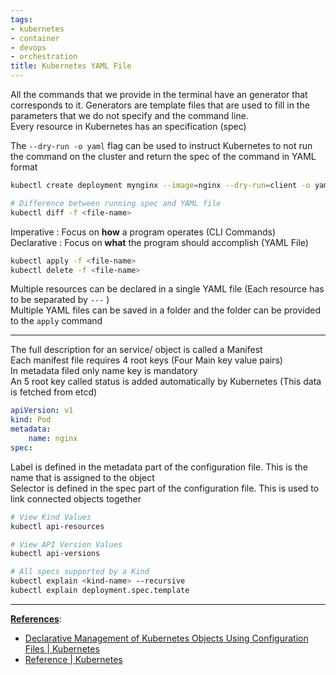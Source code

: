 ```yaml
---
tags:
- kubernetes
- container
- devops
- orchestration
title: Kubernetes YAML File
---
```


All the commands that we provide in the terminal have an generator that corresponds to it. Generators are template files that are used to fill in the parameters that we do not specify and the command line.  
Every resource in Kubernetes has an specification (spec)

The `--dry-run -o yaml` flag can be used to instruct Kubernetes to not run the command on the cluster and return the spec of the command in YAML format

````bash
kubectl create deployment mynginx --image=nginx --dry-run=client -o yaml

# Difference between running spec and YAML file
kubectl diff -f <file-name>
````

Imperative : Focus on **how** a program operates (CLI Commands)  
Declarative : Focus on **what** the program should accomplish (YAML File)

````bash
kubectl apply -f <file-name>
kubectl delete -f <file-name>
````

Multiple resources can be declared in a single YAML file (Each resource has to be separated by `---` )  
Multiple YAML files can be saved in a folder and the folder can be provided to the `apply` command

---

The full description for an service/ object is called a Manifest  
Each manifest file requires 4 root keys (Four Main key value pairs)  
In metadata filed only name key is mandatory  
An 5 root key called status is added automatically by Kubernetes (This data is fetched from etcd)

````yml
apiVersion: v1
kind: Pod
metadata:
	name: nginx
spec:
````

Label is defined in the metadata part of the configuration file. This is the name that is assigned to the object  
Selector is defined in the spec part of the configuration file. This is used to link connected objects together

````bash
# View Kind Values
kubectl api-resources

# View API Version Values
kubectl api-versions

# All specs supported by a Kind
kubectl explain <kind-name> --recursive
kubectl explain deployment.spec.template
````

---

**<u>References</u>**:

* [Declarative Management of Kubernetes Objects Using Configuration Files | Kubernetes](https://kubernetes.io/docs/tasks/manage-kubernetes-objects/declarative-config/)
* [Reference | Kubernetes](https://kubernetes.io/docs/reference/#api-reference)